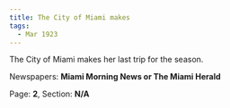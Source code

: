 ```yaml
---  
title: The City of Miami makes  
tags:  
  - Mar 1923  
---  
```

  
The City of Miami makes her last trip for the season.  
  
Newspapers: **Miami Morning News or The Miami Herald**  
  
Page: **2**, Section: **N/A** 
